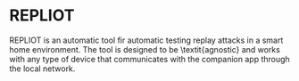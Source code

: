 # REPLIOT
REPLIOT is an automatic tool fir automatic testing replay attacks in a smart home environment. The tool is designed to be \textit{agnostic} and works with any type of device that communicates with the companion app through the local network.
